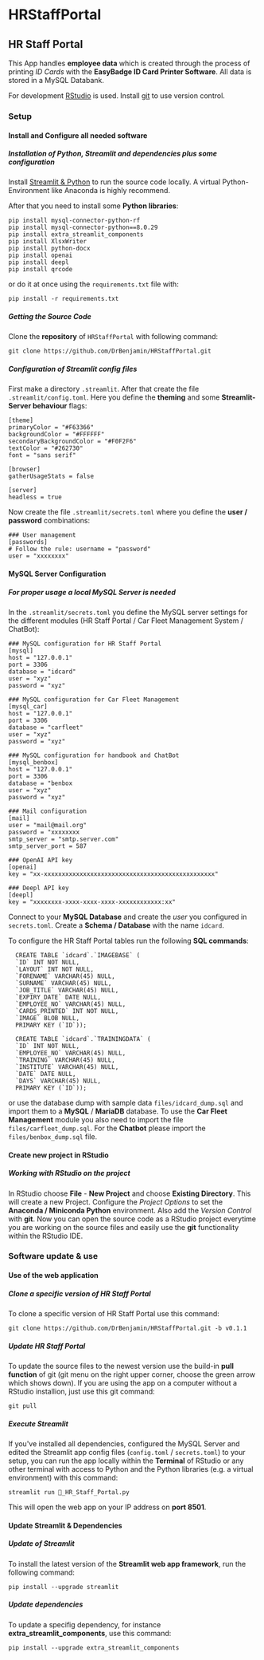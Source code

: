 # HRStaffPortal

## HR Staff Portal

This App handles **employee data** which is created through the process of printing *ID Cards* with the **EasyBadge ID Card Printer Software**. All data is stored in a MySQL Databank.

For development [RStudio](https://www.rstudio.com/products/rstudio/download/#download) is used. Install [git](https://git-scm.com/download/win) to use version control.

### Setup

#### Install and Configure all needed software

##### Installation of Python, Streamlit and dependencies plus some configuration

Install [Streamlit & Python](https://docs.streamlit.io/library/get-started/installation) to run the source code locally. A virtual Python-Environment like Anaconda is highly recommend.

After that you need to install some **Python libraries**:

    pip install mysql-connector-python-rf
    pip install mysql-connector-python==8.0.29
    pip install extra_streamlit_components
    pip install XlsxWriter
    pip install python-docx
    pip install openai
    pip install deepl
    pip install qrcode

or do it at once using the `requirements.txt` file with:

    pip install -r requirements.txt

##### Getting the Source Code

Clone the **repository** of `HRStaffPortal` with following command:

    git clone https://github.com/DrBenjamin/HRStaffPortal.git

##### Configuration of Streamlit config files

First make a directory `.streamlit`. After that create the file `.streamlit/config.toml`. Here you define the **theming** and some **Streamlit-Server behaviour** flags:

    [theme]
    primaryColor = "#F63366"
    backgroundColor = "#FFFFFF"
    secondaryBackgroundColor = "#F0F2F6"
    textColor = "#262730"
    font = "sans serif"

    [browser]
    gatherUsageStats = false

    [server]
    headless = true

Now create the file `.streamlit/secrets.toml` where you define the **user / password** combinations:

    ### User management
    [passwords]
    # Follow the rule: username = "password"
    user = "xxxxxxxx"

#### MySQL Server Configuration

##### For proper usage a local MySQL Server is needed

In the `.streamlit/secrets.toml` you define the MySQL server settings for the different modules (HR Staff Portal / Car Fleet Management System / ChatBot):
    
    ### MySQL configuration for HR Staff Portal
    [mysql]
    host = "127.0.0.1"
    port = 3306
    database = "idcard"
    user = "xyz"
    password = "xyz"

    ### MySQL configuration for Car Fleet Management
    [mysql_car]
    host = "127.0.0.1"
    port = 3306
    database = "carfleet"
    user = "xyz"
    password = "xyz"

    ### MySQL configuration for handbook and ChatBot
    [mysql_benbox]
    host = "127.0.0.1"
    port = 3306
    database = "benbox
    user = "xyz"
    password = "xyz"
    
    ### Mail configuration
    [mail]
    user = "mail@mail.org"
    password = "xxxxxxxx
    smtp_server = "smtp.server.com"
    smtp_server_port = 587

    ### OpenAI API key
    [openai]
    key = "xx-xxxxxxxxxxxxxxxxxxxxxxxxxxxxxxxxxxxxxxxxxxxxxxxx"
              
    ### Deepl API key
    [deepl]
    key = "xxxxxxxx-xxxx-xxxx-xxxx-xxxxxxxxxxxx:xx"

Connect to your **MySQL Database** and create the *user* you configured in `secrets.toml`. Create a **Schema / Database** with the name `idcard`.

To configure the HR Staff Portal tables run the following **SQL commands**:

      CREATE TABLE `idcard`.`IMAGEBASE` (
      `ID` INT NOT NULL,
      `LAYOUT` INT NOT NULL,
      `FORENAME` VARCHAR(45) NULL,
      `SURNAME` VARCHAR(45) NULL,
      `JOB_TITLE` VARCHAR(45) NULL,
      `EXPIRY_DATE` DATE NULL,
      `EMPLOYEE_NO` VARCHAR(45) NULL,
      `CARDS_PRINTED` INT NOT NULL,
      `IMAGE` BLOB NULL,
      PRIMARY KEY (`ID`));
      
      CREATE TABLE `idcard`.`TRAININGDATA` (
      `ID` INT NOT NULL,
      `EMPLOYEE_NO` VARCHAR(45) NULL,
      `TRAINING` VARCHAR(45) NULL,
      `INSTITUTE` VARCHAR(45) NULL,
      `DATE` DATE NULL,
      `DAYS` VARCHAR(45) NULL,
      PRIMARY KEY (`ID`));

or use the database dump with sample data `files/idcard_dump.sql` and import them to a **MySQL** / **MariaDB** database. To use the **Car Fleet Management** module you also need to import the file `files/carfleet_dump.sql`. For the **Chatbot** please import the `files/benbox_dump.sql` file.

#### Create new project in RStudio

##### Working with RStudio on the project

In RStudio choose **File** - **New Project** and choose **Existing Directory**. This will create a new Project. Configure the *Project Options* to set the **Anaconda / Miniconda Python** environment. Also add the *Version Control* with **git**. Now you can open the source code as a RStudio project everytime you are working on the source files and easily use the **git** functionality within the RStudio IDE.

### Software update & use

#### Use of the web application

##### Clone a specific version of HR Staff Portal

To clone a specific version of HR Staff Portal use this command:

    git clone https://github.com/DrBenjamin/HRStaffPortal.git -b v0.1.1

##### Update HR Staff Portal

To update the source files to the newest version use the build-in **pull function** of git (git menu on the right upper corner, choose the green arrow which shows down). If you are using the app on a computer without a RStudio installion, just use this git command:

    git pull

##### Execute Streamlit

If you've installed all dependencies, configured the MySQL Server and edited the Streamlit app config files (`config.toml` / `secrets.toml`) to your setup, you can run the app locally within the **Terminal** of RStudio or any other terminal with access to Python and the Python libraries (e.g. a virtual environment) with this command:

    streamlit run 🏥_HR_Staff_Portal.py

This will open the web app on your IP address on **port 8501**.

#### Update Streamlit & Dependencies

##### Update of Streamlit

To install the latest version of the **Streamlit web app framework**, run the following command:

    pip install --upgrade streamlit

##### Update dependencies

To update a specifig dependency, for instance **extra_streamlit_components**, use this command:

    pip install --upgrade extra_streamlit_components
